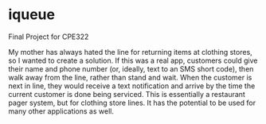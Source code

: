 # iqueue
Final Project for CPE322

My mother has always hated the line for returning items at clothing stores,
so I wanted to create a solution. If this was a real app, customers could give
their name and phone number (or, ideally, text to an SMS short code), then walk
away from the line, rather than stand and wait. When the customer is next
in line, they would receive a text notification and arrive by the time the
current customer is done being serviced. This is essentially a restaurant
pager system, but for clothing store lines. It has the potential to be used
for many other applications as well.


